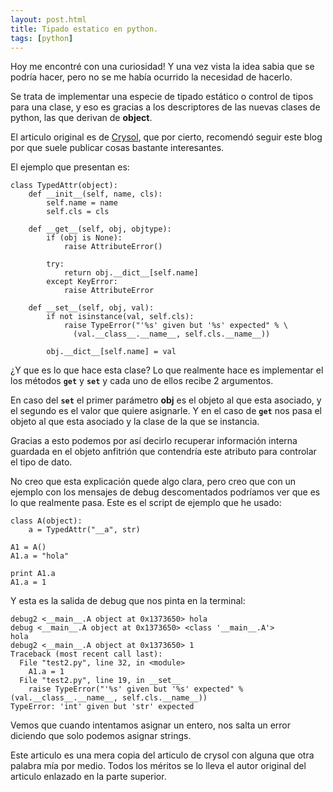 ```yaml
---
layout: post.html
title: Tipado estatico en python.
tags: [python]
---
```


Hoy me encontré con una curiosidad! Y una vez vista la idea sabia que se podría hacer, pero no se me había ocurrido la necesidad de hacerlo.

Se trata de implementar una especie de tipado estático o control de tipos para una clase, y eso es gracias a los descriptores de las nuevas clases de python, las que derivan de __object__.

El articulo original es de [Crysol][1], que por cierto, recomendó seguir este blog por que suele publicar cosas bastante interesantes.

[1]: http://crysol.org/es/node/1500

El ejemplo que presentan es:

~~~ { python }
class TypedAttr(object):
    def __init__(self, name, cls):
        self.name = name
        self.cls = cls

    def __get__(self, obj, objtype):
        if (obj is None):
            raise AttributeError()

        try:
            return obj.__dict__[self.name]
        except KeyError:
            raise AttributeError

    def __set__(self, obj, val):
        if not isinstance(val, self.cls):
            raise TypeError("'%s' given but '%s' expected" % \
              (val.__class__.__name__, self.cls.__name__))

        obj.__dict__[self.name] = val
~~~


¿Y que es lo que hace esta clase? Lo que realmente hace es implementar el los métodos <code>__get__</code>
y <code>__set__</code> y cada uno de ellos recibe 2 argumentos.

En caso del <code>__set__</code> el primer parámetro **obj** es el objeto al que esta asociado, y el segundo es el valor que quiere asignarle. Y en el caso de <code>__get__</code> nos pasa el objeto al que esta asociado y la clase de la que se instancia.

Gracias a esto podemos por así decirlo recuperar información interna guardada en el objeto anfitrión que contendría este atributo para controlar el tipo de dato.

No creo que esta explicación quede algo clara, pero creo que con un ejemplo con los mensajes de debug descomentados podríamos ver que es lo que realmente pasa. Este es el script de ejemplo que he usado:

~~~ { python }
class A(object):
    a = TypedAttr("__a", str)

A1 = A()
A1.a = "hola"

print A1.a
A1.a = 1
~~~


Y esta es la salida de debug que nos pinta en la terminal:

~~~ { python }
debug2 <__main__.A object at 0x1373650> hola
debug <__main__.A object at 0x1373650> <class '__main__.A'>
hola
debug2 <__main__.A object at 0x1373650> 1
Traceback (most recent call last):
  File "test2.py", line 32, in <module>
    A1.a = 1
  File "test2.py", line 19, in __set__
    raise TypeError("'%s' given but '%s' expected" % (val.__class__.__name__, self.cls.__name__))
TypeError: 'int' given but 'str' expected
~~~

Vemos que cuando intentamos asignar un entero, nos salta un error diciendo que solo podemos asignar strings.

Este articulo es una mera copia del articulo de crysol con alguna que otra palabra mía por medio. Todos los méritos se lo lleva el autor original del articulo enlazado en la parte superior.
